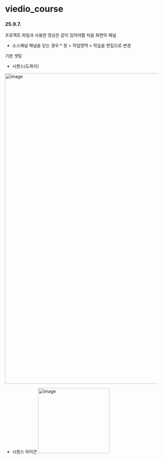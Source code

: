 # viedio_course

### 25.9.7. 

프로젝트 파일과 사용한 영상은 같이 있어야함
처음 화면의 패널
- 소스패널
  패널을 닫는 경우 * 창 > 작업영역 > 학습을 편집으로 변경

기본 셋팅
- 시퀀스(도화지)
<img width="1919" height="1023" alt="image" src="https://github.com/user-attachments/assets/9b908a8d-2aa5-4bc4-99e3-1520d06230ac" />

- 시퀀스 아이콘
  <img width="235" height="215" alt="image" src="https://github.com/user-attachments/assets/0042b40e-7e07-499a-ac2c-422ee1ffd1f5" />

